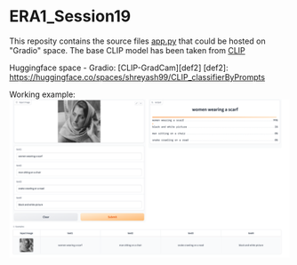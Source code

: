 # ERA1_Session19

This reposity contains the source files [app.py][def3] that could be hosted on "Gradio" space.
The base CLIP model has been taken from [CLIP][def]

[def3]: app.py
[def]: https://huggingface.co/openai/clip-vit-base-patch32

Huggingface space - Gradio: [CLIP-GradCam][def2]
[def2]: https://huggingface.co/spaces/shreyash99/CLIP_classifierByPrompts

Working example:
![example](example.png)